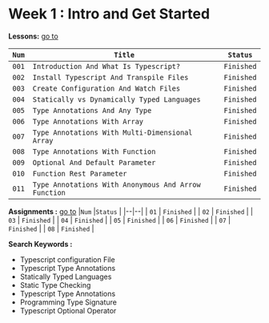 # Week 1 : Intro and Get Started

**Lessons:** [go to](https://elzero.org/study/typescript-study-plan/)

| `Num` | `Title`                             | `Status`                                                                   |
| ----- | ----------------------------------- | -------------------------------------------------------------------------- |
| `001` | `Introduction And What Is Typescript?`              |    `Finished` |
| `002` | `Install Typescript And Transpile Files`            |    `Finished` |
| `003` | `Create Configuration And Watch Files`              |    `Finished` |
| `004` | `Statically vs Dynamically Typed Languages`         |    `Finished` |
| `005` | `Type Annotations And Any Type`                     |    `Finished` |
| `006` | `Type Annotations With Array`                       |    `Finished` |
| `007` | `Type Annotations With Multi-Dimensional Array`     |    `Finished` |
| `008` | `Type Annotations With Function`                    |    `Finished` |
| `009` | `Optional And Default Parameter`                    |    `Finished` |
| `010` | `Function Rest Parameter`                           |    `Finished` |
| `011` | `Type Annotations With Anonymous And Arrow Function`|    `Finished` |

**Assignments :** [go to](https://elzero.org/python-assignments-lesson-from-1-to-10/)
|`Num` |`Status` |
|--|--|
| `01` |   `Finished` |
| `02` |   `Finished` |
| `03` |   `Finished` |
| `04` |   `Finished` |
| `05` |   `Finished` |
| `06` |   `Finished` |
| `07` |   `Finished` |
| `08` |   `Finished` |

**Search Keywords :**

- Typescript configuration File
- Typescript Type Annotations
- Statically Typed Languages
- Static Type Checking
- Typescript Type Annotations
- Programming Type Signature
- Typescript Optional Operator